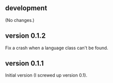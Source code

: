 ## development

(No changes.)

## version 0.1.2

Fix a crash when a language class can't be found.

## version 0.1.1

Initial version (I screwed up version 0.1).
